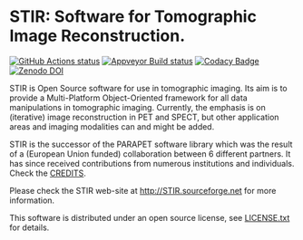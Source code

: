 # STIR: Software for Tomographic Image Reconstruction.

[![GitHub Actions status](https://github.com/UCL/STIR/actions/workflows/build-test.yml/badge.svg)](https://github.com/UCL/STIR/actions/workflows/build-test.yml)
[![Appveyor Build status](https://ci.appveyor.com/api/projects/status/ga9xd1vsy0ik1soq/branch/master?svg=true)](https://ci.appveyor.com/project/KrisThielemans/stir/branch/master)
[![Codacy Badge](https://app.codacy.com/project/badge/Grade/c561421aa1af41e4a9ef779003f6fff0)](https://app.codacy.com/gh/UCL/STIR/dashboard?utm_source=gh&utm_medium=referral&utm_content=&utm_campaign=Badge_grade)
[![Zenodo DOI](https://zenodo.org/badge/DOI/10.5281/zenodo.6604468.svg)](https://doi.org/10.5281/zenodo.6604468)

STIR is Open Source software for use in tomographic imaging. Its aim is to
provide a Multi-Platform Object-Oriented framework for all data
manipulations in tomographic imaging. Currently, the emphasis is on
(iterative) image reconstruction in PET and SPECT, but other application
areas and imaging modalities can and might be added.

STIR is the successor of the PARAPET software library which was the result
of a (European Union funded) collaboration between 6 different partners. It 
has since received contributions from numerous institutions and individuals.
Check the [CREDITS](documentation/credits.htm).

Please check the STIR web-site at http://STIR.sourceforge.net for more
information.

This software is distributed under an open source license, see [LICENSE.txt](LICENSE.txt)
for details.

